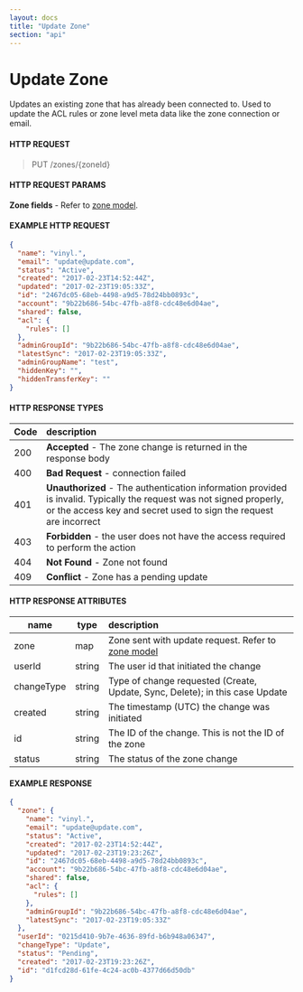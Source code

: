 ```yaml
---
layout: docs
title: "Update Zone"
section: "api"
---
```


# Update Zone

Updates an existing zone that has already been connected to.  Used to update the ACL rules or zone level meta data like the zone connection or email.

#### HTTP REQUEST

> PUT /zones/{zoneId}

#### HTTP REQUEST PARAMS

**Zone fields** - Refer to [zone model](zone-model.html).

#### EXAMPLE HTTP REQUEST

```json
{
  "name": "vinyl.",
  "email": "update@update.com",
  "status": "Active",
  "created": "2017-02-23T14:52:44Z",
  "updated": "2017-02-23T19:05:33Z",
  "id": "2467dc05-68eb-4498-a9d5-78d24bb0893c",
  "account": "9b22b686-54bc-47fb-a8f8-cdc48e6d04ae",
  "shared": false,
  "acl": {
    "rules": []
  },
  "adminGroupId": "9b22b686-54bc-47fb-a8f8-cdc48e6d04ae",
  "latestSync": "2017-02-23T19:05:33Z",
  "adminGroupName": "test",
  "hiddenKey": "",
  "hiddenTransferKey": ""
}
```

#### HTTP RESPONSE TYPES

Code          | description |
 ------------ | :---------- |
200           | **Accepted** - The zone change is returned in the response body|
400           | **Bad Request** - connection failed |
401           | **Unauthorized** - The authentication information provided is invalid.  Typically the request was not signed properly, or the access key and secret used to sign the request are incorrect |
403           | **Forbidden** - the user does not have the access required to perform the action |
404           | **Not Found** - Zone not found |
409           | **Conflict** - Zone has a pending update |

#### HTTP RESPONSE ATTRIBUTES

name          | type          | description |
 ------------ | ------------- | :---------- |
zone          | map           | Zone sent with update request. Refer to [zone model](zone-model.html)  |
userId        | string        | The user id that initiated the change |
changeType    | string        | Type of change requested (Create, Update, Sync, Delete); in this case Update |
created       | string        | The timestamp (UTC) the change was initiated |
id            | string        | The ID of the change.  This is not the ID of the zone |
status        | string        | The status of the zone change

#### EXAMPLE RESPONSE

```json
{
  "zone": {
    "name": "vinyl.",
    "email": "update@update.com",
    "status": "Active",
    "created": "2017-02-23T14:52:44Z",
    "updated": "2017-02-23T19:23:26Z",
    "id": "2467dc05-68eb-4498-a9d5-78d24bb0893c",
    "account": "9b22b686-54bc-47fb-a8f8-cdc48e6d04ae",
    "shared": false,
    "acl": {
      "rules": []
    },
    "adminGroupId": "9b22b686-54bc-47fb-a8f8-cdc48e6d04ae",
    "latestSync": "2017-02-23T19:05:33Z"
  },
  "userId": "0215d410-9b7e-4636-89fd-b6b948a06347",
  "changeType": "Update",
  "status": "Pending",
  "created": "2017-02-23T19:23:26Z",
  "id": "d1fcd28d-61fe-4c24-ac0b-4377d66d50db"
}
```

